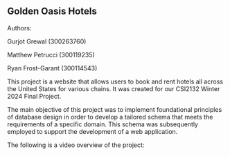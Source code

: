 Golden Oasis Hotels
-

Authors:

Gurjot Grewal (300263760) 

Matthew Petrucci (300119235)

Ryan Frost-Garant (300114543)

This project is a website that allows users to book and rent hotels all across the United States for various chains. It was created for our CSI2132 Winter 2024 Final Project.

The main objective of this project was to implement foundational principles of database design in order to develop a tailored schema that meets the requirements of a specific domain. This schema was subsequently employed to support the development of a web application.

The following is a video overview of the project:





